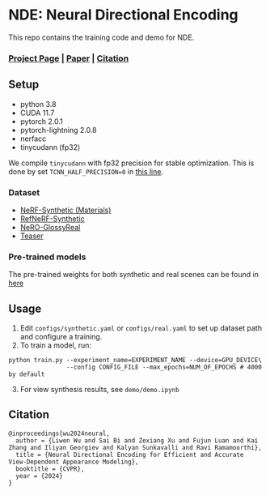 # NDE: Neural Directional Encoding
This repo contains the training code and demo for NDE.
### [Project Page](https://lwwu2.github.io/nde/) | [Paper](https://arxiv.org/abs/2405.14847) | [Citation](#citation)

## Setup

- python 3.8
- CUDA 11.7
- pytorch 2.0.1
- pytorch-lightning 2.0.8
- nerfacc
- tinycudann (fp32)

We compile `tinycudann` with fp32 precision for stable optimization. This is done by set `TCNN_HALF_PRECISION=0` in [this line](https://github.com/NVlabs/tiny-cuda-nn/blob/235d1fde956dc04966940f9d1bec66aa3bdb705a/include/tiny-cuda-nn/common.h#L99).

### Dataset

- [NeRF-Synthetic (Materials)](https://github.com/bmild/nerf)
- [RefNeRF-Synthetic](https://dorverbin.github.io/refnerf/)
- [NeRO-GlossyReal](https://github.com/liuyuan-pal/NeRO)
- [Teaser](https://drive.google.com/file/d/1C4mP0dyb3tmtVJIKB-u8t4Io6KiqIC_8/view?usp=sharing)

### Pre-trained models

The pre-trained weights for both synthetic and real scenes can be found in [here](https://drive.google.com/file/d/1f0wFPVwXW62JnwnXjin_LmnhfFVEqk4Q/view?usp=sharing)

## Usage

1. Edit `configs/synthetic.yaml` or `configs/real.yaml` to set up dataset path and configure a training.
2. To train a model, run:
```shell
python train.py --experiment_name=EXPERIMENT_NAME --device=GPU_DEVICE\
                --config CONFIG_FILE --max_epochs=NUM_OF_EPOCHS # 4000 by default
```
3. For view synthesis results, see `demo/demo.ipynb`

## Citation
```
@inproceedings{wu2024neural,
  author = {Liwen Wu and Sai Bi and Zexiang Xu and Fujun Luan and Kai Zhang and Iliyan Georgiev and Kalyan Sunkavalli and Ravi Ramamoorthi},
  title = {Neural Directional Encoding for Efficient and Accurate View-Dependent Appearance Modeling},
  booktitle = {CVPR},
  year = {2024}
}
```
